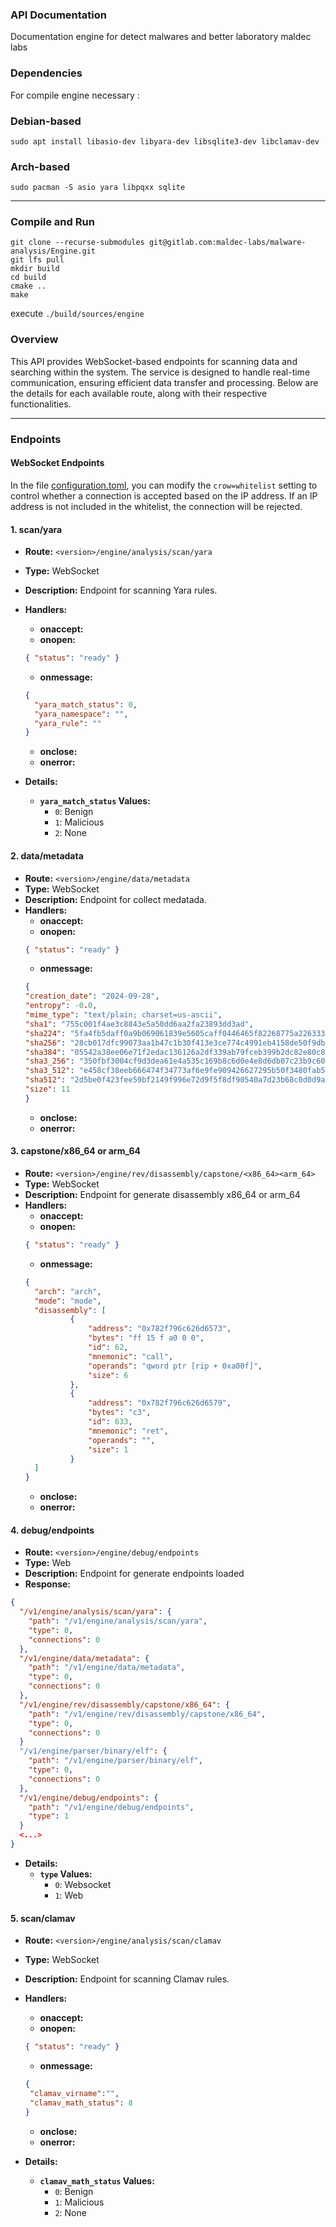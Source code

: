 ### API Documentation

Documentation engine for detect malwares and better laboratory maldec labs

### Dependencies

For compile engine necessary : 

### Debian-based

`sudo apt install libasio-dev libyara-dev libsqlite3-dev libclamav-dev`

### Arch-based

`sudo pacman -S asio yara libpqxx sqlite`

---

### Compile and Run

```
git clone --recurse-submodules git@gitlab.com:maldec-labs/malware-analysis/Engine.git
git lfs pull
mkdir build
cd build
cmake ..
make
```

execute `./build/sources/engine`

### Overview

This API provides WebSocket-based endpoints for scanning data and searching within the system. The service is designed to handle real-time communication, ensuring efficient data transfer and processing. Below are the details for each available route, along with their respective functionalities.

---

### Endpoints

#### WebSocket Endpoints

In the file [configuration.toml](../configuration.toml), you can modify the `crow=whitelist` setting to control whether a connection is accepted based on the IP address. If an IP address is not included in the whitelist, the connection will be rejected.

#### 1. scan/yara
- **Route:** `<version>/engine/analysis/scan/yara`
- **Type:** WebSocket
- **Description:** Endpoint for scanning Yara rules.
- **Handlers:**
  - **onaccept:**
  - **onopen:** 
  ```json
  { "status": "ready" }
  ```
  - **onmessage:**
  ```json
  {     
    "yara_match_status": 0,
    "yara_namespace": "",
    "yara_rule": "" 
  }
  ```
  - **onclose:** 
  - **onerror:** 

- **Details:**
  - **`yara_match_status` Values:**
    - `0`: Benign
    - `1`: Malicious
    - `2`: None


#### 2. data/metadata
- **Route:** `<version>/engine/data/metadata`
- **Type:** WebSocket
- **Description:** Endpoint for collect medatada.
- **Handlers:**
  - **onaccept:**
  - **onopen:** 
  ```json
  { "status": "ready" }
  ```
  - **onmessage:**
  ```json
  {
  "creation_date": "2024-09-28",
  "entropy": -0.0,
  "mime_type": "text/plain; charset=us-ascii",
  "sha1": "755c001f4ae3c8843e5a50dd6aa2fa23893dd3ad",
  "sha224": "5fa4fb5daff0a9b069061839e5605caff0446465f82268775a226333",
  "sha256": "28cb017dfc99073aa1b47c1b30f413e3ce774c4991eb4158de50f9dbb36d8043",
  "sha384": "05542a38ee06e71f2edac136126a2df339ab79fceb399b2dc82e80c856015c9ce9105d83f58f976bdd49ca5f9ccd088d",
  "sha3_256": "350fbf3004cf9d3dea61e4a535c169b8c6d0e4e8d6db07c23b9c606fda37607f",
  "sha3_512": "e458cf38eeb666474f34773af6e9fe909426627295b50f3480fab597c596c7a31ea51e1f7512dc096df689b13ebe145e59d8aa95dd1e22b4bfa08a6bc5963ca9",
  "sha512": "2d5be0f423fee59bf2149f996e72d9f5f8df90540a7d23b68c0d0d9a9a32d2c144891ca8fe4a3c713cb6eb2991578541dad291ba623dbd7107c6a891ba00bcc8",
  "size": 11
  }
  
  ```
  - **onclose:** 
  - **onerror:** 

#### 3. capstone/x86_64 or arm_64
- **Route:** `<version>/engine/rev/disassembly/capstone/<x86_64><arm_64>`
- **Type:** WebSocket
- **Description:** Endpoint for generate disassembly x86_64 or arm_64
- **Handlers:**
  - **onaccept:**
  - **onopen:** 
  ```json
  { "status": "ready" }
  ```
  - **onmessage:**
  ```json
  {
    "arch": "arch",
    "mode": "mode",
    "disassembly": [
            {
                "address": "0x782f796c626d6573",
                "bytes": "ff 15 f a0 0 0",
                "id": 62,
                "mnemonic": "call",
                "operands": "qword ptr [rip + 0xa00f]",
                "size": 6
            },
            {
                "address": "0x782f796c626d6579",
                "bytes": "c3",
                "id": 633,
                "mnemonic": "ret",
                "operands": "",
                "size": 1
            }
    ]
  }
  ```
  - **onclose:** 
  - **onerror:** 

#### 4. debug/endpoints
- **Route:** `<version>/engine/debug/endpoints`
- **Type:** Web
- **Description:** Endpoint for generate endpoints loaded
- **Response:**
```json
{
  "/v1/engine/analysis/scan/yara": {
    "path": "/v1/engine/analysis/scan/yara",
    "type": 0,
    "connections": 0
  },
  "/v1/engine/data/metadata": {
    "path": "/v1/engine/data/metadata",
    "type": 0,
    "connections": 0
  },
  "/v1/engine/rev/disassembly/capstone/x86_64": {
    "path": "/v1/engine/rev/disassembly/capstone/x86_64",
    "type": 0,
    "connections": 0
  }
  "/v1/engine/parser/binary/elf": {
    "path": "/v1/engine/parser/binary/elf",
    "type": 0,
    "connections": 0
  },
  "/v1/engine/debug/endpoints": {
    "path": "/v1/engine/debug/endpoints",
    "type": 1
  }
  <...>
}
```
- **Details:**
  - **`type` Values:**
    - `0`: Websocket
    - `1`: Web

#### 5. scan/clamav
- **Route:** `<version>/engine/analysis/scan/clamav`
- **Type:** WebSocket
- **Description:** Endpoint for scanning Clamav rules.
- **Handlers:**
  - **onaccept:**
  - **onopen:** 
  ```json
  { "status": "ready" }
  ```
  - **onmessage:**
  ```json
  {     
   "clamav_virname":"",
   "clamav_math_status": 8
  }
  ```
  - **onclose:** 
  - **onerror:** 

- **Details:**
  - **`clamav_math_status` Values:**
    - `0`: Benign
    - `1`: Malicious
    - `2`: None
